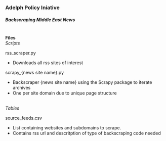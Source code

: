 ### Adelph Policy Iniative
##### Backscraping Middle East News

<br>**Files**<br>
*Scripts*

rss_scraper.py
- Downloads all rss sites of interest

scrapy_{news site name}.py
- Backscraper {news site name} using the Scrapy package to iterate archives
- One per site domain due to unique page structure

<br>*Tables*<br>

source_feeds.csv
- List containing websites and subdomains to scrape.
- Contains rss url and descritption of type of backscraping code needed
